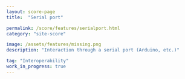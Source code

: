 ```yaml
---
layout: score-page
title:  "Serial port"

permalink: /score/features/serialport.html
category: "site-score"

image: /assets/features/missing.png
description: "Interaction through a serial port (Arduino, etc.)"

tag: "Interoperability"
work_in_progress: true
---
```

